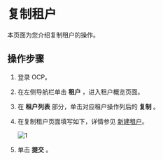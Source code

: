 复制租户
=========================

本页面为您介绍复制租户的操作。

操作步骤
-------------------------

1. 登录 OCP。

2. 在左侧导航栏单击 **租户** ，进入租户概览页面。

3. 在 **租户列表** 部分，单击对应租户操作列后的 **复制** 。

4. 在复制租户页面填写如下，详情参见 [新建租户](../200.manage-basic-tenant-operations/100.create-a-tenant-3.md)。

   ![1](https://help-static-aliyun-doc.aliyuncs.com/assets/img/zh-CN/8639960261/p271620.png)

5. 单击 **提交** 。
